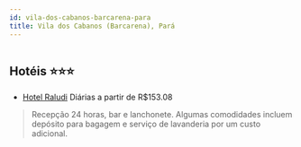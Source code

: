 ```yaml
---
id: vila-dos-cabanos-barcarena-para
title: Vila dos Cabanos (Barcarena), Pará
---
```


<center><img src="https://static.hotelurbano.com/reservas/prod0/9/9657/5ae36e2c6c51c_hotel-raludi.jpg" alt="" /></center>


## Hotéis ⭐️⭐️⭐️

-    [Hotel Raludi](https://www.hurb.com/aud/https://www.hurb.com/hoteis/barcarena/hotel-raludi-9657?cmp=18055) Diárias a partir de R$153.08
   > Recepção 24 horas, bar e lanchonete. Algumas comodidades incluem depósito para bagagem e serviço de lavanderia por um custo adicional.
